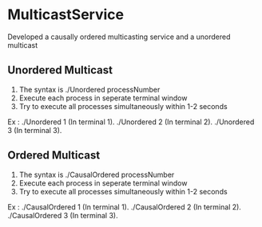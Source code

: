 # MulticastService
Developed a causally ordered multicasting service and a unordered multicast

## Unordered Multicast
1) The syntax is ./Unordered processNumber
2) Execute each process in seperate terminal window
3) Try to execute all processes simultaneously within 1-2 seconds

Ex :
./Unordered 1 (In terminal 1). 
./Unordered 2 (In terminal 2). 
./Unordered 3 (In terminal 3). 

## Ordered Multicast
1) The syntax is ./CausalOrdered processNumber
2) Execute each process in seperate terminal window
3) Try to execute all processes simultaneously within 1-2 seconds

Ex :
./CausalOrdered 1 (In terminal 1). 
./CausalOrdered 2 (In terminal 2). 
./CausalOrdered 3 (In terminal 3). 
